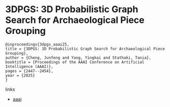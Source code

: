 # 3DPGS: 3D Probabilistic Graph Search for Archaeological Piece Grouping

```
@inproceedings{3dpgs_aaai25,
title = {3DPGS: 3D Probabilistic Graph Search for Archaeological Piece Grouping},
author = {Cheng, Junfeng and Yang, Yingkai and Stathaki, Tania},
booktitle = {Proceedings of the AAAI Conference on Artificial Intelligence (AAAI)},
pages = {2447--2454},
year = {2025}
}
```

links
- [aaai](https://ojs.aaai.org/index.php/AAAI/article/view/32246)
